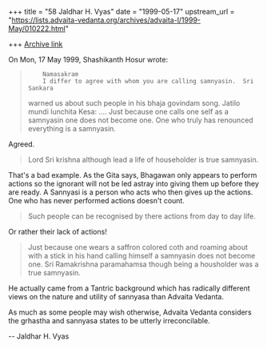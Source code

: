 +++
title = "58 Jaldhar H. Vyas"
date = "1999-05-17"
upstream_url = "https://lists.advaita-vedanta.org/archives/advaita-l/1999-May/010222.html"

+++
[Archive link](https://lists.advaita-vedanta.org/archives/advaita-l/1999-May/010222.html)

On Mon, 17 May 1999, Shashikanth Hosur wrote:

>         Namasakram
>         I differ to agree with whom you are calling samnyasin.  Sri Sankara
> warned us about such people in his bhaja govindam song.
>         Jatilo mundi lunchita Kesa: ....  Just because one calls one self as
> a samnyasin one does not become one.  One who truly has renounced everything
> is a samnyasin.

Agreed.

> Lord Sri krishna although lead a life of householder is
> true samnyasin.

That's a bad example.  As the Gita says, Bhagawan only appears to perform
actions so the ignorant will not be led astray into giving them up before
they are ready.  A Sannyasi is a person who acts who then gives up
the actions.  One who has never performed actions doesn't count.

> Such people can be recognised by there actions from day to
> day life.

Or rather their lack of actions!

> Just because one wears a saffron colored coth and roaming about
> with a stick in his hand calling himself a samnyasin does not become one.
> Sri Ramakrishna paramahamsa though being a housholder was a true samnyasin.
>

He actually came from a Tantric background which has radically different
views on the nature and utility of sannyasa than Advaita Vedanta.

As much as some people may wish otherwise, Advaita Vedanta considers the
grhastha and sannyasa states to be utterly irreconcilable.

--
Jaldhar H. Vyas <jaldhar at braincells.com>

